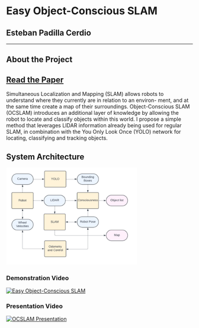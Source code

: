 # Easy Object-Conscious SLAM

## Esteban Padilla Cerdio

---

## About the Project

## [Read the Paper](https://github.com/Esteb37/object-conscious-slam/blob/main/Report.pdf)

Simultaneous Localization and Mapping (SLAM) allows robots to understand where they currently are in relation to an environ-
ment, and at the same time create a map of their surroundings. Object-Conscious SLAM (OCSLAM) introduces an additional
layer of knowledge by allowing the robot to locate and classify objects within this world. I propose a simple method that
leverages LIDAR information already being used for regular SLAM, in combination with the You Only Look Once (YOLO)
network for locating, classifying and tracking objects.

## System Architecture

<img width="70%" src="architecture.png" alt="OCSLAM ARchitecture">

### Demonstration Video<br>
[![Easy Object-Conscious SLAM](https://img.youtube.com/vi/ok1H8ay-ka0/0.jpg)](https://www.youtube.com/watch?v=ok1H8ay-ka0)

### Presentation Video<br>
[![OCSLAM Presentation](https://img.youtube.com/vi/0UuDkLe7XX8/0.jpg)](https://www.youtube.com/watch?v=0UuDkLe7XX8)